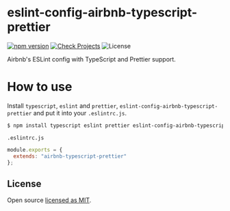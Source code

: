 # eslint-config-airbnb-typescript-prettier

[![npm version][npm-image]][npm-url]
[![Check Projects](https://github.com/toshi-toma/eslint-config-airbnb-typescript-prettier/actions/workflows/check.yml/badge.svg)](https://github.com/toshi-toma/eslint-config-airbnb-typescript-prettier/actions/workflows/check.yml)
![License][license]

Airbnb's ESLint config with TypeScript and Prettier support.

# How to use
Install `typescript`, `eslint` and `prettier`, `eslint-config-airbnb-typescript-prettier` and put it into your `.eslintrc.js`.

```bash
$ npm install typescript eslint prettier eslint-config-airbnb-typescript-prettier --save-dev
```

`.eslintrc.js`

```js
module.exports = {
  extends: "airbnb-typescript-prettier"
};
```

## License

Open source [licensed as MIT](https://github.com/toshi-toma/eslint-config-airbnb-typescript-prettier/blob/master/LICENSE).

[npm-image]: https://img.shields.io/npm/v/eslint-config-airbnb-typescript-prettier.svg
[npm-url]: https://npmjs.org/package/eslint-config-airbnb-typescript-prettier
[license]: https://img.shields.io/npm/l/eslint-config-airbnb-typescript-prettier.svg
